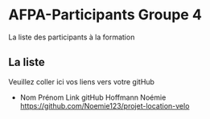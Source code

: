 # AFPA-Participants Groupe 4
La liste des participants à la formation


## La liste 
Veuillez coller ici vos liens vers votre gitHub

 - Nom 	        Prénom 	            Link gitHub 
 Hoffmann       Noémie              https://github.com/Noemie123/projet-location-velo
